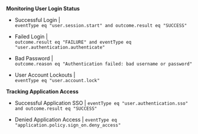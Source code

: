 **Monitoring User Login Status**

* Successful Login |  
`eventType eq "user.session.start" and outcome.result eq "SUCCESS"`

* Failed Login |  
`outcome.result eq "FAILURE" and eventType eq "user.authentication.authenticate"`

* Bad Password |  
`outcome.reason eq "Authentication failed: bad username or password"`

* User Account Lockouts |  
`eventType eq "user.account.lock"`

**Tracking Application Access**

* Successful Application SSO |
`eventType eq "user.authentication.sso" and outcome.result eq "SUCCESS"`

* Denied Application Access |
`eventType eq "application.policy.sign_on.deny_access"`
